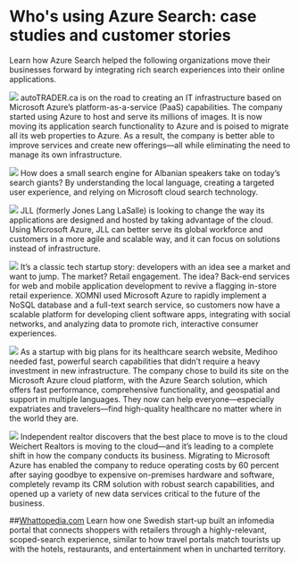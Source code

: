 <properties
	pageTitle="Who's using Azure Search: case studies and customer stories"
	description="Azure Search case studies and customer stories."
	services="search"
	documentationCenter=""
	authors="HeidiSteen"
	manager="mblythe"
	editor=""
    tags="azure-portal"/>

<tags
	ms.service="search"
	ms.devlang="NA"
	ms.workload="search"
	ms.topic="article" 
	ms.tgt_pltfrm="na"
	ms.date="10/05/2015"
	ms.author="heidist"/>

# Who's using Azure Search: case studies and customer stories

Learn how Azure Search helped the following organizations move their businesses forward by integrating rich search experiences into their online applications.

[![][1]](https://customers.microsoft.com/Pages/CustomerStory.aspx?recid=18596)
autoTRADER.ca is on the road to creating an IT infrastructure based on Microsoft Azure’s platform-as-a-service (PaaS) capabilities. The company started using Azure to host and serve its millions of images. It is now moving its application search functionality to Azure and is poised to migrate all its web properties to Azure. As a result, the company is better able to improve services and create new offerings—all while eliminating the need to manage its own infrastructure.


[![][2]](https://customers.microsoft.com/Pages/CustomerStory.aspx?recid=18633)
How does a small search engine for Albanian speakers take on today’s search giants? By understanding the local language, creating a targeted user experience, and relying on Microsoft cloud search technology.


[![][3]](https://customers.microsoft.com/Pages/CustomerStory.aspx?recid=18662)
JLL (formerly Jones Lang LaSalle) is looking to change the way its applications are designed and hosted by taking advantage of the cloud. Using Microsoft Azure, JLL can better serve its global workforce and customers in a more agile and scalable way, and it can focus on solutions instead of infrastructure.

[![][6]](https://customers.microsoft.com/Pages/CustomerStory.aspx?recid=18667)
It’s a classic tech startup story: developers with an idea see a market and want to jump. The market? Retail engagement. The idea? Back-end services for web and mobile application development to revive a flagging in-store retail experience. XOMNI used Microsoft Azure to rapidly implement a NoSQL database and a full-text search service, so customers now have a scalable platform for developing client software apps, integrating with social networks, and analyzing data to promote rich, interactive consumer experiences.


[![][4]](https://customers.microsoft.com/Pages/CustomerStory.aspx?recid=19540)
As a startup with big plans for its healthcare search website, Medihoo needed fast, powerful search capabilities that didn’t require a heavy investment in new infrastructure. The company chose to build its site on the Microsoft Azure cloud platform, with the Azure Search solution, which offers fast performance, comprehensive functionality, and geospatial and support in multiple languages. They now can help everyone—especially expatriates and travelers—find high-quality healthcare no matter where in the world they are.


[![][5]](https://customers.microsoft.com/Pages/CustomerStory.aspx?recid=21252)
Independent realtor discovers that the best place to move is to the cloud
Weichert Realtors is moving to the cloud—and it’s leading to a complete shift in how the company conducts its business. Migrating to Microsoft Azure has enabled the company to reduce operating costs by 60 percent after saying goodbye to expensive on-premises hardware and software, completely revamp its CRM solution with robust search capabilities, and opened up a variety of new data services critical to the future of the business.

##[Whattopedia.com](search-dev-case-study-whattopedia.md)
Learn how one Swedish start-up built an infomedia portal that connects shoppers with retailers through a highly-relevant, scoped-search experience, similar to how travel portals match tourists up with the hotels, restaurants, and entertainment when in uncharted territory.

<!--Image References-->
[1]: ./media/search-case-studies/autotrader_m.png
[2]: ./media/search-case-studies/gjirafa_m.png
[3]: ./media/search-case-studies/JLL_m.png
[4]: ./media/search-case-studies/medihoo_m.png
[5]: ./media/search-case-studies/weichert_m.png
[6]: ./media/search-case-studies/xomni_m.png